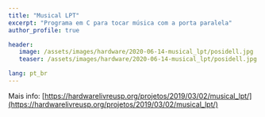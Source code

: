 ```yaml
---
title: "Musical LPT"
excerpt: "Programa em C para tocar música com a porta paralela"
author_profile: true

header:
   image: /assets/images/hardware/2020-06-14-musical_lpt/posidell.jpg
   teaser: /assets/images/hardware/2020-06-14-musical_lpt/posidell.jpg

lang: pt_br
---
```


Mais info: [https://hardwarelivreusp.org/projetos/2019/03/02/musical_lpt/](https://hardwarelivreusp.org/projetos/2019/03/02/musical_lpt/)

